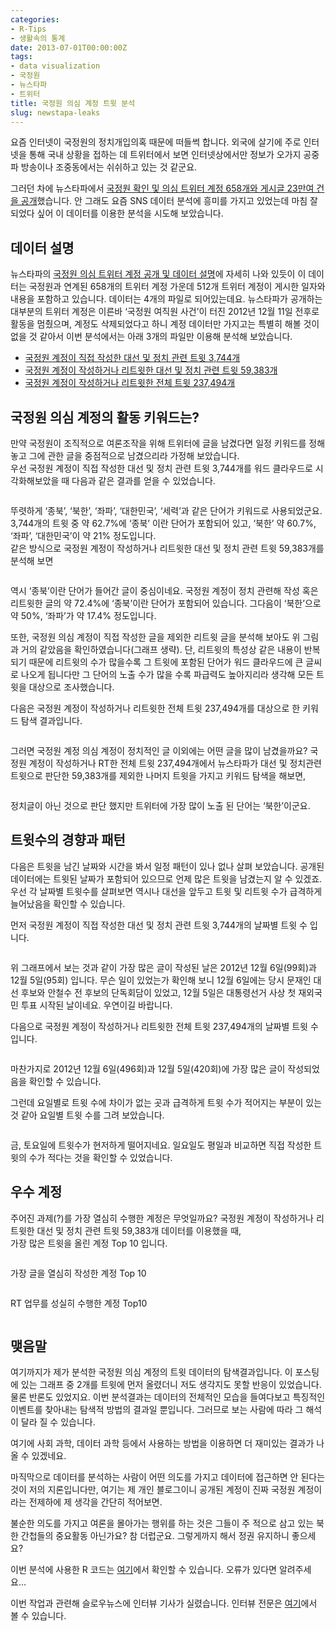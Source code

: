 ```yaml
---
categories:
- R-Tips
- 생활속의 통계
date: 2013-07-01T00:00:00Z
tags:
- data visualization
- 국정원
- 뉴스타파
- 트위터
title: 국정원 의심 계정 트윗 분석
slug: newstapa-leaks
---
```


요즘 인터넷이 국정원의 정치개입의혹 때문에 떠들썩 합니다. 외국에 살기에 주로 인터넷을 통해 국내 상황을 접하는 데 트위터에서 보면 인터넷상에서만 정보가 오가지 공중파 방송이나 조중동에서는 쉬쉬하고 있는 것 같군요.

그러던 차에 뉴스타파에서 [국정원 확인 및 의심 트위터 계정 658개와 게시글 23만여 건을 공개][1]했습니다. 안 그래도 요즘 SNS 데이터 분석에 흥미를 가지고 있었는데 마침 잘 되었다 싶어 이 데이터를 이용한 분석을 시도해 보았습니다.


## **데이터 설명**

뉴스타파의 [국정원 의심 트위터 계정 공개 및 데이터 설명][2]에 자세히 나와 있듯이 이 데이터는 국정원과 연계된 658개의 트위터 계정 가운데 512개 트위터 계정이 게시한 일자와 내용을 포함하고 있습니다. 데이터는 4개의 파일로 되어있는데요. 뉴스타파가 공개하는 대부분의 트위터 계정은 이른바 ‘국정원 여직원 사건&#8217;이 터진 2012년 12월 11일 전후로 활동을 멈췄으며, 계정도 삭제되었다고 하니 계정 데이터만 가지고는 특별히 해볼 것이 없을 것 같아서 이번 분석에서는 아래 3개의 파일만 이용해 분석해 보았습니다.

*   [국정원 계정이 직접 작성한 대선 및 정치 관련 트윗 3,744개][3]
*   [국정원 계정이 작성하거나 리트윗한 대선 및 정치 관련 트윗 59,383개][4]
*   [국정원 계정이 작성하거나 리트윗한 전체 트윗 237,494개][5]

## **국정원 의심 계정의 활동 키워드는?**

만약 국정원이 조직적으로 여론조작을 위해 트위터에 글을 남겼다면 일정 키워드를 정해 놓고 그에 관한 글을 중점적으로 남겼으리라 가정해 보았습니다.  
우선 국정원 계정이 직접 작성한 대선 및 정치 관련 트윗 3,744개를 워드 클라우드로 시각화해보았을 때 다음과 같은 결과를 얻을 수 있었습니다.

<img class="aligncenter" alt="" src="http://i1.wp.com/farm8.staticflickr.com/7338/9149838850_d0f8dd552f_o.png?w=550" data-recalc-dims="1" />

뚜렷하게 &#8216;종북&#8217;, &#8216;북한&#8217;, &#8216;좌파&#8217;, &#8216;대한민국&#8217;, &#8216;세력&#8217;과 같은 단어가 키워드로 사용되었군요. 3,744개의 트윗 중 약 62.7%에 &#8216;종북&#8217; 이란 단어가 포함되어 있고, &#8216;북한&#8217; 약 60.7%, &#8216;좌파&#8217;, &#8216;대한민국&#8217;이 약 21% 정도입니다.  
같은 방식으로 국정원 계정이 작성하거나 리트윗한 대선 및 정치 관련 트윗 59,383개를 분석해 보면

<img class="aligncenter" alt="" src="http://i1.wp.com/farm8.staticflickr.com/7444/9173185477_0e49502bf4_o.png?w=550" data-recalc-dims="1" />

역시 &#8216;종북&#8217;이란 단어가 들어간 글이 중심이네요. 국정원 계정이 정치 관련해 작성 혹은 리트윗한 글의 약 72.4%에 &#8216;종북&#8217;이란 단어가 포함되어 있습니다. 그다음이 &#8216;북한&#8217;으로 약 50%, &#8216;좌파&#8217;가 약 17.4% 정도입니다.

또한, 국정원 의심 계정이 직접 작성한 글을 제외한 리트윗 글을 분석해 보아도 위 그림과 거의 같았음을 확인하였습니다(그래프 생략). 단, 리트윗의 특성상 같은 내용이 반복되기 때문에 리트윗의 수가 많을수록 그 트윗에 포함된 단어가 워드 클라우드에 큰 글씨로 나오게 됩니다만 그 단어의 노출 수가 많을 수록 파급력도 높아지리라 생각해 모든 트윗을 대상으로 조사했습니다.

다음은 국정원 계정이 작성하거나 리트윗한 전체 트윗 237,494개를 대상으로 한 키워드 탐색 결과입니다.

<img class="aligncenter" alt="" src="http://i0.wp.com/farm4.staticflickr.com/3733/9175408248_d8d94c994b_o.png?w=550" data-recalc-dims="1" />

그러면 국정원 계정 의심 계정이 정치적인 글 이외에는 어떤 글을 많이 남겼을까요? 국정원 계정이 작성하거나 RT한 전체 트윗 237,494개에서 뉴스타파가 대선 및 정치관련 트윗으로 판단한 59,383개를 제외한 나머지 트윗을 가지고 키워드 탐색을 해보면,

<img class="aligncenter" alt="" src="http://i1.wp.com/farm3.staticflickr.com/2845/9173185867_cf954329e7_o.png?w=550" data-recalc-dims="1" />

정치글이 아닌 것으로 판단 했지만 트위터에 가장 많이 노출 된 단어는 &#8216;북한&#8217;이군요.

## **트윗수의 경향과 패턴**

다음은 트윗을 남긴 날짜와 시간을 봐서 일정 패턴이 있나 없나 살펴 보았습니다. 공개된 데이터에는 트윗된 날짜가 포함되어 있으므로 언제 많은 트윗을 남겼는지 알 수 있겠죠. 우선 각 날짜별 트윗수를 살펴보면 역시나 대선을 앞두고 트윗 및 리트윗 수가 급격하게 늘어났음을 확인할 수 있습니다.

먼저 국정원 계정이 직접 작성한 대선 및 정치 관련 트윗 3,744개의 날짜별 트윗 수 입니다.

<img class="aligncenter" alt="" src="http://i1.wp.com/farm3.staticflickr.com/2841/9175694090_e83381c2f1_o.png?w=550" data-recalc-dims="1" />

위 그래프에서 보는 것과 같이 가장 많은 글이 작성된 날은 2012년 12월 6일(99회)과 12월 5일(95회) 입니다. 무슨 일이 있었는가 확인해 보니 12월 6일에는 당시 문재인 대선 후보와 안철수 전 후보의 단독회담이 있었고, 12월 5일은 대통령선거 사상 첫 재외국민 투표 시작된 날이네요. 우연이길 바랍니다.

다음으로 국정원 계정이 작성하거나 리트윗한 전체 트윗 237,494개의 날짜별 트윗 수입니다.

<img class="aligncenter" alt="" src="http://i2.wp.com/farm8.staticflickr.com/7340/9175408906_771f24bf34_o.png?w=550" data-recalc-dims="1" />

마찬가지로 2012년 12월 6일(496회)과 12월 5일(420회)에 가장 많은 글이 작성되었음을 확인할 수 있습니다.

그런데 요일별로 트윗 수에 차이가 없는 곳과 급격하게 트윗 수가 적어지는 부분이 있는 것 같아 요일별 트윗 수를 그려 보았습니다.

<img class="aligncenter" alt="" src="http://i2.wp.com/farm8.staticflickr.com/7281/9175408770_614556178e_o.png?w=550" data-recalc-dims="1" />

금, 토요일에 트윗수가 현저하게 떨어지네요. 일요일도 평일과 비교하면 직접 작성한 트윗의 수가 적다는 것을 확인할 수 있었습니다.

## **우수 계정**

주어진 과제(?)를 가장 열심히 수행한 계정은 무엇일까요? 국정원 계정이 작성하거나 리트윗한 대선 및 정치 관련 트윗 59,383개 데이터를 이용했을 때,  
가장 많은 트윗을 올린 계정 Top 10 입니다.

<img class="aligncenter" alt="" src="http://i0.wp.com/farm6.staticflickr.com/5547/9175408014_e1f55bbb9e_o.png?w=550" data-recalc-dims="1" />

가장 글을 열심히 작성한 계정 Top 10

<img class="aligncenter" alt="" src="http://i0.wp.com/farm4.staticflickr.com/3806/9175407942_10ac025bd9_o.png?w=550" data-recalc-dims="1" />

RT 업무를 성실히 수행한 계정 Top10

<img class="aligncenter" alt="" src="http://i0.wp.com/farm8.staticflickr.com/7460/9173185111_7dd2f8e38f_o.png?w=550" data-recalc-dims="1" />

## **맺음말**

여기까지가 제가 분석한 국정원 의심 계정의 트윗 데이터의 탐색결과입니다. 이 포스팅에 있는 그래프 중 2개를 트윗에 먼저 올렸더니 저도 생각지도 못할 반응이 있었습니다. 물론 반론도 있었지요. 이번 분석결과는 데이터의 전체적인 모습을 들여다보고 특징적인 이벤트를 찾아내는 탐색적 방법의 결과일 뿐입니다. 그러므로 보는 사람에 따라 그 해석이 달라 질 수 있습니다.

여기에 사회 과학, 데이터 과학 등에서 사용하는 방법을 이용하면 더 재미있는 결과가 나올 수 있겠네요.

마직막으로 데이터를 분석하는 사람이 어떤 의도를 가지고 데이터에 접근하면 안 된다는 것이 저의 지론입니다만, 여기는 제 개인 블로그이니 공개된 계정이 진짜 국정원 계정이라는 전제하에 제 생각을 간단히 적어보면.

불순한 의도를 가지고 여론을 몰아가는 행위를 하는 것은 그들이 주 적으로 삼고 있는 북한 간첩들의 중요활동 아닌가요? 참 더럽군요. 그렇게까지 해서 정권 유지하니 좋으세요?

이번 분석에 사용한 R 코드는 [여기](https://gist.github.com/mitrad/5895589)에서 확인할 수 있습니다. 오류가 있다면 알려주세요… 

이번 작업과 관련해 슬로우뉴스에 인터뷰 기사가 실렸습니다. 인터뷰 전문은 [여기](http://slownews.kr/12329)에서 볼 수 있습니다.

 [1]: http://newstapa.com/597
 [2]: http://www.newstapa.com/598
 [3]: https://www.google.com/fusiontables/DataSource?docid=1I3UQyPhUgISJb5bJcrBmpdKFv2A76F7_1cmkAg0#rows:id=1
 [4]: http://newstapa.com/attachment/cfile7.uf@2761484B51CA95670E041F.zip
 [5]: http://newstapa.com/attachment/cfile30.uf@237C075051CA95832D50BB.zip